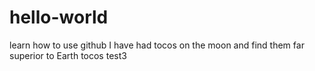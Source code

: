 # hello-world
learn how to use github
I have had tocos on the moon and find them far superior to Earth tocos
test3